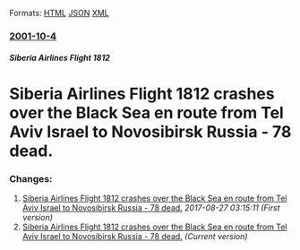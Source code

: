 
Formats: [HTML](/news/2001/10/4/siberia-airlines-flight-1812-crashes-over-the-black-sea-en-route-from-tel-aviv-israel-to-novosibirsk-russia-a-78-dead.html)  [JSON](/news/2001/10/4/siberia-airlines-flight-1812-crashes-over-the-black-sea-en-route-from-tel-aviv-israel-to-novosibirsk-russia-a-78-dead.json)  [XML](/news/2001/10/4/siberia-airlines-flight-1812-crashes-over-the-black-sea-en-route-from-tel-aviv-israel-to-novosibirsk-russia-a-78-dead.xml)  

### [2001-10-4](/news/2001/10/4/index.md)

##### Siberia Airlines Flight 1812
#  Siberia Airlines Flight 1812 crashes over the Black Sea en route from Tel Aviv Israel to Novosibirsk Russia - 78 dead.




### Changes:

1. [ Siberia Airlines Flight 1812 crashes over the Black Sea en route from Tel Aviv Israel to Novosibirsk Russia - 78 dead.](/news/2001/10/4/siberia-airlines-flight-1812-crashes-over-the-black-sea-en-route-from-tel-aviv-israel-to-novosibirsk-russia-78-dead.md) _2017-08-27 03:15:11 (First version)_
1. [ Siberia Airlines Flight 1812 crashes over the Black Sea en route from Tel Aviv Israel to Novosibirsk Russia - 78 dead.](/news/2001/10/4/siberia-airlines-flight-1812-crashes-over-the-black-sea-en-route-from-tel-aviv-israel-to-novosibirsk-russia-a-78-dead.md) _(Current version)_
